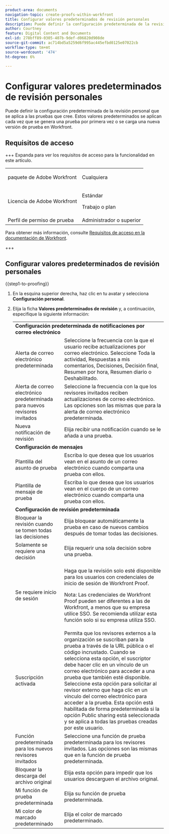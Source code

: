 ```yaml
---
product-area: documents
navigation-topic: create-proofs-within-workfront
title: Configurar valores predeterminados de revisión personales
description: Puede definir la configuración predeterminada de la revisión personal que se aplica a las pruebas que cree. Estos valores predeterminados se aplican cada vez que se genera una prueba por primera vez o se carga una nueva versión de prueba en Workfront.
author: Courtney
feature: Digital Content and Documents
exl-id: 278bff89-0305-407b-9def-d06820d908de
source-git-commit: ac714bd5a5259d6f995ac445efbd0125e07022cb
workflow-type: tm+mt
source-wordcount: '474'
ht-degree: 6%

---
```


# Configurar valores predeterminados de revisión personales

Puede definir la configuración predeterminada de la revisión personal que se aplica a las pruebas que cree. Estos valores predeterminados se aplican cada vez que se genera una prueba por primera vez o se carga una nueva versión de prueba en Workfront.

## Requisitos de acceso

+++ Expanda para ver los requisitos de acceso para la funcionalidad en este artículo.

<table style="table-layout:auto"> 
 <col> 
 <col> 
 <tbody> 
  <tr> 
   <td role="rowheader">paquete de Adobe Workfront</td> 
   <td><p>Cualquiera</p></td> 
  </tr> 
  <tr> 
   <td role="rowheader">Licencia de Adobe Workfront</td> 
   <td>
   <p>Estándar</p>
    <p>Trabajo o plan</p>
    </td> 
  </tr> 
  <tr> 
   <td role="rowheader">Perfil de permiso de prueba </td> 
   <td>Administrador o superior</td> 
  </tr> 
 </tbody> 
</table>

Para obtener más información, consulte [Requisitos de acceso en la documentación de Workfront](/help/quicksilver/administration-and-setup/add-users/access-levels-and-object-permissions/access-level-requirements-in-documentation.md).

+++

## Configurar valores predeterminados de revisión personales

{{step1-to-proofing}}

1. En la esquina superior derecha, haz clic en tu avatar y selecciona **Configuración personal**.
1. Elija la ficha **Valores predeterminados de revisión** y, a continuación, especifique la siguiente información:

   <table style="table-layout:auto"> 
    <col> 
    <col> 
    <tbody> 
     <tr> 
      <td colspan="2"><strong>Configuración predeterminada de notificaciones por correo electrónico</strong> </td> 
     </tr> 
     <tr> 
      <td>Alerta de correo electrónico predeterminada</td> 
      <td>Seleccione la frecuencia con la que el usuario recibe actualizaciones por correo electrónico. Seleccione Toda la actividad, Respuestas a mis comentarios, Decisiones, Decisión final, Resumen por hora, Resumen diario o Deshabilitado.</td> 
     </tr> 
     <tr> 
      <td>Alerta de correo electrónico predeterminada para nuevos revisores invitados</td> 
      <td>Seleccione la frecuencia con la que los revisores invitados reciben actualizaciones de correo electrónico. Las opciones son las mismas que para la alerta de correo electrónico predeterminada.</td> 
     </tr> 
     <tr> 
      <td>Nueva notificación de revisión</td> 
      <td>Elija recibir una notificación cuando se le añada a una prueba.</td> 
     </tr> 
     <tr> 
      <td colspan="2"><strong>Configuración de mensajes</strong> </td> 
     </tr> 
     <tr> 
      <td>Plantilla del asunto de prueba</td> 
      <td>Escriba lo que desea que los usuarios vean en el asunto de un correo electrónico cuando comparta una prueba con ellos.</td> 
     </tr> 
     <tr> 
      <td>Plantilla de mensaje de prueba</td> 
      <td>Escriba lo que desea que los usuarios vean en el cuerpo de un correo electrónico cuando comparta una prueba con ellos.</td> 
     </tr> 
     <tr> 
      <td colspan="2"><strong>Configuración de revisión predeterminada</strong> </td> 
     </tr> 
     <tr> 
      <td>Bloquear la revisión cuando se tomen todas las decisiones</td> 
      <td>Elija bloquear automáticamente la prueba en caso de nuevos cambios después de tomar todas las decisiones.</td> 
     </tr> 
     <tr> 
      <td>Solamente se requiere una decisión</td> 
      <td>Elija requerir una sola decisión sobre una prueba.</td> 
     </tr> 
     <tr> 
      <td>Se requiere inicio de sesión</td> 
      <td> <p>Haga que la revisión solo esté disponible para los usuarios con credenciales de inicio de sesión de Workfront Proof.</p> <p>Nota: Las credenciales de Workfront Proof pueden ser diferentes a las de Workfront, a menos que su empresa utilice SSO. Se recomienda utilizar esta función solo si su empresa utiliza SSO.</p> </td> 
     </tr> 
     <tr> 
      <td>Suscripción activada</td> 
      <td>Permita que los revisores externos a la organización se suscriban para la prueba a través de la URL pública o el código incrustado. Cuando se selecciona esta opción, el suscriptor debe hacer clic en un vínculo de un correo electrónico para acceder a una prueba que también esté disponible. Seleccione esta opción para solicitar al revisor externo que haga clic en un vínculo del correo electrónico para acceder a la prueba. Esta opción está habilitada de forma predeterminada si la opción Public sharing está seleccionada y se aplica a todas las pruebas creadas por este usuario. </td> 
     </tr> 
     <tr> 
      <td>Función predeterminada para los nuevos revisores invitados</td> 
      <td>Seleccione una función de prueba predeterminada para los revisores invitados. Las opciones son las mismas que en la función de prueba predeterminada.</td> 
     </tr> 
     <tr> 
      <td>Bloquear la descarga del archivo original</td> 
      <td>Elija esta opción para impedir que los usuarios descarguen el archivo original. </td> 
     </tr> 
     <tr> 
      <td>Mi función de prueba predeterminada</td> 
      <td>Elija su función de prueba predeterminada. </td> 
     </tr> 
     <tr> 
      <td>Mi color de marcado predeterminado</td> 
      <td>Elija el color de marcado predeterminado. </td> 
     </tr> 
    </tbody> 
   </table>
